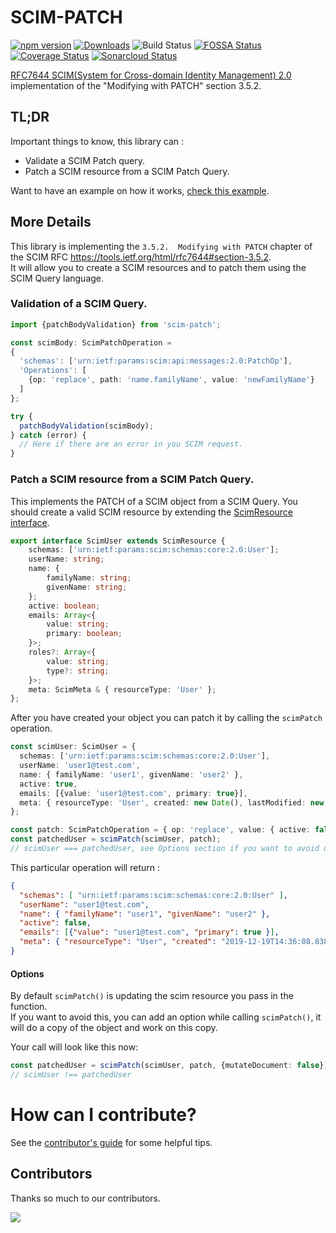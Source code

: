 # SCIM-PATCH
[![npm version](http://img.shields.io/npm/v/scim-patch.svg?style=flat&color=blue)](https://npmjs.org/package/scim-patch "View this project on npm")
[![Downloads](https://img.shields.io/npm/dt/scim-patch.svg?style=flat&color=blue)](https://npmjs.com/package/scim-patch)
![Build Status](https://github.com/thomaspoignant/scim-patch/actions/workflows/ci.yml/badge.svg)
[![FOSSA Status](https://app.fossa.com/api/projects/git%2Bgithub.com%2Fthomaspoignant%2Fscim-patch.svg?type=shield)](https://app.fossa.com/projects/git%2Bgithub.com%2Fthomaspoignant%2Fscim-patch?ref=badge_shield)
[![Coverage Status](https://coveralls.io/repos/github/thomaspoignant/scim-patch/badge.svg?branch=master&service=github)](https://coveralls.io/github/thomaspoignant/scim-patch?branch=master&service=github)
[![Sonarcloud Status](https://sonarcloud.io/api/project_badges/measure?project=thomaspoignant_scim-patch&metric=alert_status)](https://sonarcloud.io/dashboard?id=thomaspoignant_scim-patch)

[RFC7644 SCIM(System for Cross-domain Identity Management) 2.0](https://tools.ietf.org/html/rfc7644#section-3.5.2) implementation of the "Modifying with PATCH" section 3.5.2.

## TL;DR
Important things to know, this library can :
 - Validate a SCIM Patch query.
 - Patch a SCIM resource from a SCIM Patch Query.

Want to have an example on how it works, [check this example](./example/example.ts).


## More Details
This library is implementing the `3.5.2.  Modifying with PATCH` chapter of the SCIM RFC https://tools.ietf.org/html/rfc7644#section-3.5.2.  
It will allow you to create a SCIM resources and to patch them using the SCIM Query language.

### Validation of a SCIM Query.

```typescript
import {patchBodyValidation} from 'scim-patch';

const scimBody: ScimPatchOperation = 
{
  'schemas': ['urn:ietf:params:scim:api:messages:2.0:PatchOp'],
  'Operations': [
    {op: 'replace', path: 'name.familyName', value: 'newFamilyName'}
  ]
};

try {
  patchBodyValidation(scimBody);
} catch (error) {
  // Here if there are an error in you SCIM request.
}
```

### Patch a SCIM resource from a SCIM Patch Query.

This implements the PATCH of a SCIM object from a SCIM Query.
You should create a valid SCIM resource by extending the [ScimResource interface](src/types.ts).

```typescript
export interface ScimUser extends ScimResource {
    schemas: ['urn:ietf:params:scim:schemas:core:2.0:User'];
    userName: string;
    name: {
        familyName: string;
        givenName: string;
    };
    active: boolean;
    emails: Array<{
        value: string;
        primary: boolean;
    }>;
    roles?: Array<{
        value: string;
        type?: string;
    }>;
    meta: ScimMeta & { resourceType: 'User' };
};
```

After you have created your object you can patch it by calling the `scimPatch` operation.
```typescript
const scimUser: ScimUser = {
  schemas: ['urn:ietf:params:scim:schemas:core:2.0:User'],
  userName: 'user1@test.com',
  name: { familyName: 'user1', givenName: 'user2' },
  active: true,
  emails: [{value: 'user1@test.com', primary: true}],
  meta: { resourceType: 'User', created: new Date(), lastModified: new Date() }
};

const patch: ScimPatchOperation = { op: 'replace', value: { active: false } };
const patchedUser = scimPatch(scimUser, patch);
// scimUser === patchedUser, see Options section if you want to avoid updating the original object
```

This particular operation will return : 
```json
{ 
  "schemas": [ "urn:ietf:params:scim:schemas:core:2.0:User" ],
  "userName": "user1@test.com",
  "name": { "familyName": "user1", "givenName": "user2" },
  "active": false,
  "emails": [{"value": "user1@test.com", "primary": true }],
  "meta": { "resourceType": "User", "created": "2019-12-19T14:36:08.838Z", "lastModified": "2019-12-19T14:36:08.838Z" }
}
```

#### Options
By default `scimPatch()` is updating the scim resource you pass in the function.  
If you want to avoid this, you can add an option while calling `scimPatch()`, it will do a copy of the object and work
on this copy.

Your call will look like this now:
```typescript
const patchedUser = scimPatch(scimUser, patch, {mutateDocument: false});
// scimUser !== patchedUser
```

# How can I contribute?
See the [contributor's guide](CONTRIBUTING.md) for some helpful tips.

## Contributors

Thanks so much to our contributors.

<a href="https://github.com/thomaspoignant/scim-patch/graphs/contributors">
  <img src="https://contrib.rocks/image?repo=thomaspoignant/scim-patch" />
</a>
